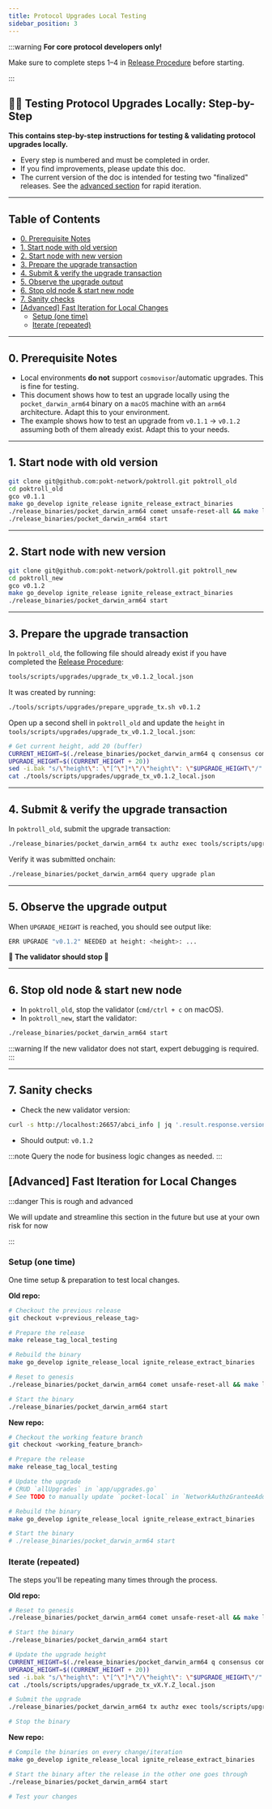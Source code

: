 ```yaml
---
title: Protocol Upgrades Local Testing
sidebar_position: 3
---
```


:::warning
**For core protocol developers only!**

Make sure to complete steps 1–4 in [Release Procedure](./2_release_procedure.md) before starting.

:::

## 📠🍝 Testing Protocol Upgrades Locally: Step-by-Step <!-- omit in toc -->

**This contains step-by-step instructions for testing & validating protocol upgrades locally.**

- Every step is numbered and must be completed in order.
- If you find improvements, please update this doc.
- The current version of the doc is intended for testing two "finalized" releases. See the [advanced section](#advanced-fast-iteration-for-local-changes) for rapid iteration.

---

## Table of Contents <!-- omit in toc -->

- [0. Prerequisite Notes](#0-prerequisite-notes)
- [1. Start node with old version](#1-start-node-with-old-version)
- [2. Start node with new version](#2-start-node-with-new-version)
- [3. Prepare the upgrade transaction](#3-prepare-the-upgrade-transaction)
- [4. Submit \& verify the upgrade transaction](#4-submit--verify-the-upgrade-transaction)
- [5. Observe the upgrade output](#5-observe-the-upgrade-output)
- [6. Stop old node \& start new node](#6-stop-old-node--start-new-node)
- [7. Sanity checks](#7-sanity-checks)
- [\[Advanced\] Fast Iteration for Local Changes](#advanced-fast-iteration-for-local-changes)
  - [Setup (one time)](#setup-one-time)
  - [Iterate (repeated)](#iterate-repeated)

---

## 0. Prerequisite Notes

- Local environments **do not** support `cosmovisor`/automatic upgrades. This is fine for testing.
- This document shows how to test an upgrade locally using the `pocket_darwin_arm64` binary on a `macOS` machine with an `arm64` architecture. Adapt this to your environment.
- The example shows how to test an upgrade from `v0.1.1` → `v0.1.2` assuming both of them already exist. Adapt this to your needs.

---

## 1. Start node with old version

```bash
git clone git@github.com:pokt-network/poktroll.git poktroll_old
cd poktroll_old
gco v0.1.1
make go_develop ignite_release ignite_release_extract_binaries
./release_binaries/pocket_darwin_arm64 comet unsafe-reset-all && make localnet_regenesis
./release_binaries/pocket_darwin_arm64 start
```

---

## 2. Start node with new version

```bash
git clone git@github.com:pokt-network/poktroll.git poktroll_new
cd poktroll_new
gco v0.1.2
make go_develop ignite_release ignite_release_extract_binaries
./release_binaries/pocket_darwin_arm64 start
```

---

## 3. Prepare the upgrade transaction

In `poktroll_old`, the following file should already exist if you have completed the [Release Procedure](2_release_procedure.md):

```bash
tools/scripts/upgrades/upgrade_tx_v0.1.2_local.json
```

It was created by running:

```bash
./tools/scripts/upgrades/prepare_upgrade_tx.sh v0.1.2
```

Open up a second shell in `poktroll_old` and update the `height` in `tools/scripts/upgrades/upgrade_tx_v0.1.2_local.json`:

```bash
# Get current height, add 20 (buffer)
CURRENT_HEIGHT=$(./release_binaries/pocket_darwin_arm64 q consensus comet block-latest -o json | jq '.sdk_block.last_commit.height' | tr -d '"')
UPGRADE_HEIGHT=$((CURRENT_HEIGHT + 20))
sed -i.bak "s/\"height\": \"[^\"]*\"/\"height\": \"$UPGRADE_HEIGHT\"/" tools/scripts/upgrades/upgrade_tx_v0.1.2_local.json
cat ./tools/scripts/upgrades/upgrade_tx_v0.1.2_local.json
```

---

## 4. Submit & verify the upgrade transaction

In `poktroll_old`, submit the upgrade transaction:

```bash
./release_binaries/pocket_darwin_arm64 tx authz exec tools/scripts/upgrades/upgrade_tx_v0.1.2_local.json --yes --from=pnf
```

Verify it was submitted onchain:

```bash
./release_binaries/pocket_darwin_arm64 query upgrade plan
```

---

## 5. Observe the upgrade output

When `UPGRADE_HEIGHT` is reached, you should see output like:

```bash
ERR UPGRADE "v0.1.2" NEEDED at height: <height>: ...
```

**🛑 The validator should stop 🛑**

---

## 6. Stop old node & start new node

- In `poktroll_old`, stop the validator (`cmd/ctrl + c` on macOS).
- In `poktroll_new`, start the validator:

```bash
./release_binaries/pocket_darwin_arm64 start
```

:::warning
If the new validator does not start, expert debugging is required.
:::

---

## 7. Sanity checks

- Check the new validator version:

```bash
curl -s http://localhost:26657/abci_info | jq '.result.response.version'
```

- Should output: `v0.1.2`

:::note
Query the node for business logic changes as needed.
:::

## [Advanced] Fast Iteration for Local Changes

:::danger This is rough and advanced

We will update and streamline this section in the future but use at your own risk for now

:::

### Setup (one time)

One time setup & preparation to test local changes.

**Old repo:**

```bash
# Checkout the previous release
git checkout v<previous_release_tag>

# Prepare the release
make release_tag_local_testing

# Rebuild the binary
make go_develop ignite_release_local ignite_release_extract_binaries

# Reset to genesis
./release_binaries/pocket_darwin_arm64 comet unsafe-reset-all && make localnet_regenesis

# Start the binary
./release_binaries/pocket_darwin_arm64 start
```

**New repo:**

```bash
# Checkout the working feature branch
git checkout <working_feature_branch>

# Prepare the release
make release_tag_local_testing

# Update the upgrade
# CRUD `allUpgrades` in `app/upgrades.go`
# See TODO to manually update `pocket-local` in `NetworkAuthzGranteeAddress`

# Rebuild the binary
make go_develop ignite_release_local ignite_release_extract_binaries

# Start the binary
# ./release_binaries/pocket_darwin_arm64 start
```

### Iterate (repeated)

The steps you'll be repeating many times through the process.

**Old repo:**

```bash
# Reset to genesis
./release_binaries/pocket_darwin_arm64 comet unsafe-reset-all && make localnet_regenesis

# Start the binary
./release_binaries/pocket_darwin_arm64 start

# Update the upgrade height
CURRENT_HEIGHT=$(./release_binaries/pocket_darwin_arm64 q consensus comet block-latest -o json | jq '.sdk_block.last_commit.height' | tr -d '"')
UPGRADE_HEIGHT=$((CURRENT_HEIGHT + 20))
sed -i.bak "s/\"height\": \"[^\"]*\"/\"height\": \"$UPGRADE_HEIGHT\"/" tools/scripts/upgrades/upgrade_tx_v0.1.2_local.json
cat ./tools/scripts/upgrades/upgrade_tx_vX.Y.Z_local.json

# Submit the upgrade
./release_binaries/pocket_darwin_arm64 tx authz exec tools/scripts/upgrades/upgrade_tx_vX.Y.Z_local.json --yes --from=pnf

# Stop the binary
```

**New repo:**

```bash
# Compile the binaries on every change/iteration
make go_develop ignite_release_local ignite_release_extract_binaries

# Start the binary after the release in the other one goes through
./release_binaries/pocket_darwin_arm64 start

# Test your changes
```
